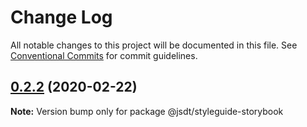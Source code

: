 # Change Log

All notable changes to this project will be documented in this file.
See [Conventional Commits](https://conventionalcommits.org) for commit guidelines.

## [0.2.2](https://github.com/jsdevtools/jsdevtools/compare/@jsdt/styleguide-storybook@0.2.1...@jsdt/styleguide-storybook@0.2.2) (2020-02-22)

**Note:** Version bump only for package @jsdt/styleguide-storybook





                                                                                                                                                                                                                                                                                                                                                                                                                                                                                                                                                                                                                                                                                                                                                                                                                                                                                                                                                                                                                                                                                                                                                                                                                                                                                                                                                                                                                                                                                                                                                                                                             
